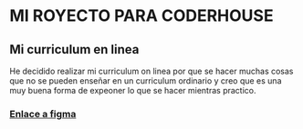 # MI ROYECTO PARA CODERHOUSE

## Mi curriculum en linea
He decidido realizar mi curriculum on linea por que se hacer muchas cosas que no se pueden enseñar en un curriculum ordinario y creo que es una muy buena forma de expeoner lo que se hacer mientras practico.

### [Enlace a figma](https://www.figma.com/file/CwXvjLRCMJGT8bOVNlG2vf/WEB-CV-RONALD-HERRERA?node-id=4-12&t=hpMPHeHanlshJndl-0)
